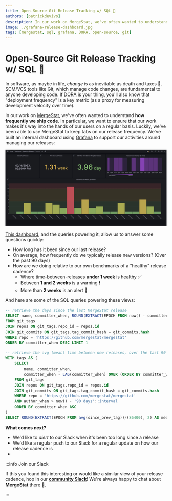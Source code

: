 ```yaml
---
title: Open-Source Git Release Tracking w/ SQL 🚀
authors: [patrickdevivo]
description: In our work on MergeStat, we've often wanted to understand how frequently we ship code, for a variety of reasons. Luckily, we've been able to *use* MergeStat as a way to extract measures of our release frequency.
image: ./grafana-release-dashboard.jpg
tags: [mergestat, sql, grafana, DORA, open-source, git]
---
```


# Open-Source Git Release Tracking w/ SQL 🚀

In software, as maybe in life, *change* is as inevitable as death and taxes 🙂.
SCM/VCS tools like Git, which manage code changes, are fundamental to anyone developing code.
If [DORA](https://docs.gitlab.com/ee/user/analytics/dora_metrics.html) is your thing, you'll also know that "deployment frequency" is a key metric (as a proxy for measuring development velocity over time).

In our work on [MergeStat](https://github.com/mergestat/mergestat), we've often wanted to understand **how frequently we ship code**.
In particular, we want to ensure that our work makes it's way into the hands of our users on a regular basis.
Luckily, we've been able to *use* MergeStat to keep tabs on our release frequency.
We've built an internal dashboard using [Grafana](https://grafana.com/) to support our activities around managing our releases:

[![Screenshot of Grafana dashboard tracking our release frequency](grafana-release-dashboard.jpg)](grafana-release-dashboard.jpg)

[This dashboard](https://gist.github.com/patrickdevivo/8bbe1d8956853329bbc5c7175ede8950), and the queries powering it, allow us to answer some questions quickly:

- How long has it been since our last release?
- On average, how frequently do we typically release new versions? (Over the past 90 days)
- How are we doing relative to our own benchmarks of a "healthy" release cadence?
  - Where time-between-releases **under 1 week** is healthy ✅
  - Between **1 and 2 weeks** is a warning ❗
  - More than **2 weeks** is an alert 🚨

And here are some of the SQL queries powering these views:

```sql
-- retrieve the days since the last MergeStat release
SELECT name, committer_when, ROUND(EXTRACT(EPOCH FROM now() - committer_when)/(86400), 2) AS days_since_last_release
FROM git_tags
JOIN repos ON git_tags.repo_id = repos.id
JOIN git_commits ON git_tags.tag_commit_hash = git_commits.hash
WHERE repo = 'https://github.com/mergestat/mergestat'
ORDER BY committer_when DESC LIMIT 1
```

```sql
-- retrieve the avg (mean) time between new releases, over the last 90 days
WITH tags AS (
    SELECT
        name, committer_when,
        committer_when - LAG(committer_when) OVER (ORDER BY committer_when) AS since_prev_tag
    FROM git_tags
    JOIN repos ON git_tags.repo_id = repos.id
    JOIN git_commits ON git_tags.tag_commit_hash = git_commits.hash
    WHERE repo = 'https://github.com/mergestat/mergestat'
    AND author_when > now() - '90 days'::interval
    ORDER BY committer_when ASC
)
SELECT ROUND(EXTRACT(EPOCH FROM avg(since_prev_tag))/(86400), 2) AS mean_time_between_releases FROM tags
```

**What comes next?**

- We'd like to *alert* to our Slack when it's been too long since a release
- We'd like a regular push to our Slack for a regular update on how our release cadence is
- 

:::info Join our Slack

If this you found this interesting or would like a similar view of your release cadence, hop in our [**community Slack**](https://join.slack.com/t/mergestatcommunity/shared_invite/zt-xvvtvcz9-w3JJVIdhLgEWrVrKKNXOYg)! We're always happy to chat about **MergeStat** there 🎉.

:::
